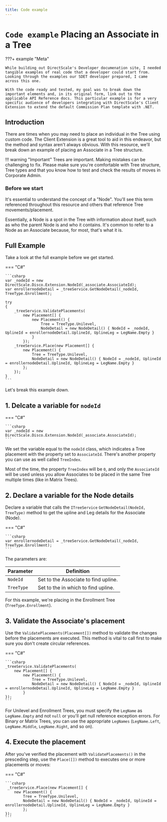 ```yaml
---
title: Code example
---
```


# `Code example` Placing an Associate in a Tree 

???+ example "Meta"

    While building out DirectScale's Developer documenation site, I needed tangible examples of real code that a developer could start from. Looking through the examples our SDET developer prepared, I came across this one.

    With the code ready and tested, my goal was to break down the important elements and, in its original form, link out to the applicable API Reference docs. This particular example is for a very specific audience of developers integrating with DirectScale's Client Extension to extend the default Commission Plan template with .NET. 

## Introduction

There are times when you may need to place an individual in the Tree using custom code. The Client Extension is a great tool to aid in this endeavor, but the method and syntax aren't always obvious. With this resource, we'll break down an example of placing an Associate in a Tree structure.

!!! warning "Important"
    Trees are important. Making mistakes can be challenging to fix. Please make sure you're comfortable with Tree structure, Tree types and that you know how to test and check the results of moves in Corporate Admin.

### Before we start

It's essential to understand the concept of a "Node". You'll see this term referenced throughout this resource and others that reference Tree movements/placement. 

Essentially, a Node is a spot in the Tree with information about itself, such as who the parent Node is and who it contains. It's common to refer to a Node as an Associate because, for most, that's what it is.

## Full Example

Take a look at the full example before we get started.

=== "C#"

    ```csharp
    var _nodeId = new DirectScale.Disco.Extension.NodeId(_associate.AssociateId);
    var enrollernodeDetail = _treeService.GetNodeDetail(_nodeId, TreeType.Enrollment);

    try
    {
        _treeService.ValidatePlacements(
            new Placement[] {
                new Placement() { 
                    Tree = TreeType.Unilevel, 
                    NodeDetail = new NodeDetail() { NodeId = _nodeId, UplineId = enrollernodeDetail.UplineId, UplineLeg = LegName.Empty } 
                }
            });
        _treeService.Place(new Placement[] { 
            new Placement() { 
                Tree = TreeType.Unilevel, 
                NodeDetail = new NodeDetail() { NodeId = _nodeId, UplineId = enrollernodeDetail.UplineId, UplineLeg = LegName.Empty } 
            }; 
        });
    }
    ```

Let's break this example down.

## 1. Delcate a variable for `nodeId`

=== "C#"

    ```csharp
    var _nodeId = new DirectScale.Disco.Extension.NodeId(_associate.AssociateId);
    ```

We set the variable equal to the `nodeId` class, which indicates a Tree placement with the property set to `AssociateId`. There's another property you can use as well called `TreeIndex`. 

Most of the time, the property `TreeIndex` will be `0`, and only the `AssociateId` will be used unless you allow Associates to be placed in the same Tree multiple times (like in Matrix Trees).

## 2. Declare a variable for the Node details

Declare a variable that calls the `ITreeService` `GetNodeDetail(NodeId, TreeType)` method to get the upline and Leg details for the Associate (Node).

=== "C#"

    ```csharp
    var enrollernodeDetail = _treeService.GetNodeDetail(_nodeId, TreeType.Enrollment);
    ```

The parameters are:

Parameter  | Definition
-----------|------------
`NodeId`   | Set to the Associate to find upline.
`TreeType` | Set to the in which to find upline.

For this example, we're placing in the Enrollment Tree (`TreeType.Enrollment`).

## 3. Validate the Associate's placement

Use the `ValidatePlacements(Placement[])` method to validate the changes before the placements are executed. This method is vital to call first to make sure you don't create circular references.

=== "C#"

    ```csharp
    _treeService.ValidatePlacements(
        new Placement[] {
            new Placement() { 
                Tree = TreeType.Unilevel, 
                NodeDetail = new NodeDetail() { NodeId = _nodeId, UplineId = enrollernodeDetail.UplineId, UplineLeg = LegName.Empty } 
            }
    });
    ```

For Unilevel and Enrollment Trees, you must specify the `LegName` as `LegName.Empty` and not `null` or you'll get null reference exception errors. For Binary or Matrix Trees, you can use the appropriate `LegNames` (`LegName.Left`, `LegName.Middle`, `LegName.Right`, and so on).

## 4. Execute the placement

After you've verified the placement with `ValidatePlacements()` in the presceding step, use the `Place([])` method to executes one or more placements or moves:

=== "C#"

    ```csharp
     _treeService.Place(new Placement[] { 
        new Placement() { 
            Tree = TreeType.Unilevel, 
            NodeDetail = new NodeDetail() { NodeId = _nodeId, UplineId = enrollernodeDetail.UplineId, UplineLeg = LegName.Empty } 
            }; 
    });
    ```